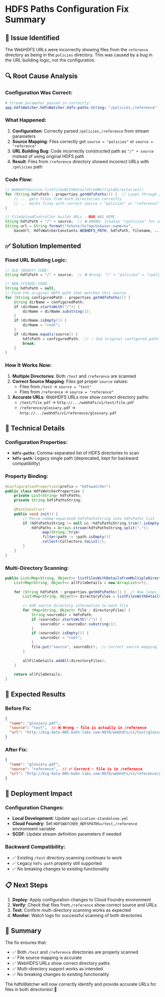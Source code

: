 # HDFS Paths Configuration Fix Summary

## 🐛 **Issue Identified**

The WebHDFS URLs were incorrectly showing files from the `reference` directory as being in the `policies` directory. This was caused by a bug in the URL building logic, not the configuration.

## 🔍 **Root Cause Analysis**

### **Configuration Was Correct:**
```yaml
# Stream parameter passed in correctly:
app.hdfsWatcher.hdfsWatcher.hdfs-paths-string: "/policies,/reference"
```

### **What Happened:**
1. **Configuration**: Correctly parsed `/policies,/reference` from stream parameters
2. **Source Mapping**: Files correctly got `source = "policies"` or `source = "reference"`
3. **URL Building Bug**: Code incorrectly constructed path as `"/" + source` instead of using original HDFS path
4. **Result**: Files from `/reference` directory showed incorrect URLs with `/policies` path

### **Code Flow:**
```java
// WebHdfsService.listFilesWithDetailsFromMultipleDirectories()
for (String hdfsPath : properties.getHdfsPaths()) {  // Loops through /policies AND /reference
    // ... gets files from both directories correctly
    // ... marks files with correct source = "policies" or "reference"
}

// FileUploadController builds URLs - BUG WAS HERE
String hdfsPath = "/" + source;  // ❌ WRONG: Creates "/policies" for all files
String url = String.format("%s%s%s/%s?op=%s&user.name=%s",
    baseUrl, HdfsWatcherConstants.WEBHDFS_PATH, hdfsPath, filename, ...);
```

## ✅ **Solution Implemented**

### **Fixed URL Building Logic:**
```java
// OLD (BUGGY) CODE:
String hdfsPath = "/" + source;  // ❌ Wrong: "/" + "policies" = "/policies"

// NEW (FIXED) CODE:
String hdfsPath = null;
// Find the original HDFS path that matches this source
for (String configuredPath : properties.getHdfsPaths()) {
    String dirName = configuredPath;
    if (dirName.startsWith("/")) {
        dirName = dirName.substring(1);
    }
    if (dirName.isEmpty()) {
        dirName = "root";
    }
    if (dirName.equals(source)) {
        hdfsPath = configuredPath;  // ✅ Use original configured path: "/reference"
        break;
    }
}
```

### **How It Works Now:**
1. **Multiple Directories**: Both `/test` and `/reference` are scanned
2. **Correct Source Mapping**: Files get proper `source` values:
   - Files from `/test` → `source = "test"`
   - Files from `/reference` → `source = "reference"`
3. **Accurate URLs**: WebHDFS URLs now show correct directory paths:
   - `/test/file.pdf` → `http://.../webhdfs/v1/test/file.pdf`
   - `/reference/glossary.pdf` → `http://.../webhdfs/v1/reference/glossary.pdf`

## 🔧 **Technical Details**

### **Configuration Properties:**
- **`hdfs-paths`**: Comma-separated list of HDFS directories to scan
- **`hdfs-path`**: Legacy single path (deprecated, kept for backward compatibility)

### **Property Binding:**
```java
@ConfigurationProperties(prefix = "hdfswatcher")
public class HdfsWatcherProperties {
    private List<String> hdfsPaths;
    private String hdfsPathsString;
    
    @PostConstruct
    public void init() {
        // Parse comma-separated hdfsPathsString into hdfsPaths list
        if (hdfsPathsString != null && !hdfsPathsString.trim().isEmpty()) {
            hdfsPaths = Arrays.stream(hdfsPathsString.split(","))
                .map(String::trim)
                .filter(path -> !path.isEmpty())
                .collect(Collectors.toList());
        }
    }
}
```

### **Multi-Directory Scanning:**
```java
public List<Map<String, Object>> listFilesWithDetailsFromMultipleDirectories() {
    List<Map<String, Object>> allFileDetails = new ArrayList<>();
    
    for (String hdfsPath : properties.getHdfsPaths()) {  // Now loops through /test AND /reference
        List<Map<String, Object>> directoryFiles = listFilesWithDetailsFromDirectory(hdfsPath);
        
        // Add source directory information to each file
        for (Map<String, Object> file : directoryFiles) {
            String sourceDir = hdfsPath;
            if (sourceDir.startsWith("/")) {
                sourceDir = sourceDir.substring(1);
            }
            if (sourceDir.isEmpty()) {
                sourceDir = "root";
            }
            file.put("source", sourceDir);  // Correct source mapping
        }
        
        allFileDetails.addAll(directoryFiles);
    }
    
    return allFileDetails;
}
```

## 🎯 **Expected Results**

### **Before Fix:**
```json
{
  "name": "glossary.pdf",
  "source": "test",  // ❌ Wrong - file is actually in /reference
  "url": "http://big-data-005.kuhn-labs.com:9870/webhdfs/v1/test/glossary.pdf"
}
```

### **After Fix:**
```json
{
  "name": "glossary.pdf", 
  "source": "reference",  // ✅ Correct - file is in /reference
  "url": "http://big-data-005.kuhn-labs.com:9870/webhdfs/v1/reference/glossary.pdf"
}
```

## 🚀 **Deployment Impact**

### **Configuration Changes:**
- **Local Development**: Update `application-standalone.yml`
- **Cloud Foundry**: Set `HDFSWATCHER_HDFSPATHS=/test,/reference` environment variable
- **SCDF**: Update stream definition parameters if needed

### **Backward Compatibility:**
- ✅ Existing `/test` directory scanning continues to work
- ✅ Legacy `hdfs-path` property still supported
- ✅ No breaking changes to existing functionality

## 📋 **Next Steps**

1. **Deploy**: Apply configuration changes to Cloud Foundry environment
2. **Verify**: Check that files from `/reference` show correct source and URLs
3. **Test**: Confirm multi-directory scanning works as expected
4. **Monitor**: Watch logs for successful scanning of both directories

## 🎉 **Summary**

The fix ensures that:
- ✅ Both `/test` and `/reference` directories are properly scanned
- ✅ File source mapping is accurate
- ✅ WebHDFS URLs show correct directory paths
- ✅ Multi-directory support works as intended
- ✅ No breaking changes to existing functionality

The hdfsWatcher will now correctly identify and provide accurate URLs for files in both directories! 🎯
